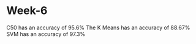 # Week-6

C50 has an accuracy of 95.6%
The K Means has an accuracy of 88.67%
SVM has an accuracy of 97.3%
